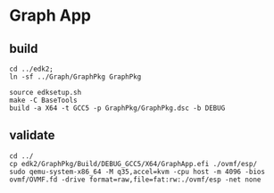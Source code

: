 # Graph App
## build

    cd ../edk2;
    ln -sf ../Graph/GraphPkg GraphPkg

    source edksetup.sh
    make -C BaseTools
    build -a X64 -t GCC5 -p GraphPkg/GraphPkg.dsc -b DEBUG

 ## validate

    cd ../
    cp edk2/GraphPkg/Build/DEBUG_GCC5/X64/GraphApp.efi ./ovmf/esp/
    sudo qemu-system-x86_64 -M q35,accel=kvm -cpu host -m 4096 -bios ovmf/OVMF.fd -drive format=raw,file=fat:rw:./ovmf/esp -net none

